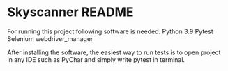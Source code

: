 # Skyscanner README

For running this project following software is needed:
Python 3.9
Pytest
Selenium
webdriver_manager

After installing the software, the easiest way to run tests is to open project in any IDE such as PyChar and simply write pytest in terminal.
